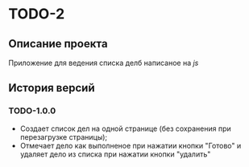 # TODO-2

## Описание проекта

Приложение для ведения списка делб написаное на *js*

## История версий

### TODO-1.0.0

- Создает список дел на одной странице (без сохранения при перезагрузке страницы);
- Отмечает дело как выполненое при нажатии кнопки "Готово" и удаляет дело из списка при нажатии кнопки "удалить"
